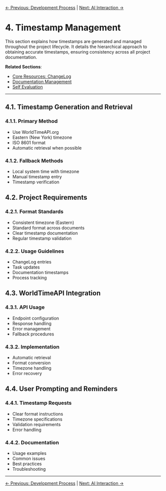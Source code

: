 [← Previous: Development Process](./03_Development_Process.md) | [Next: AI Interaction →](./05_AI_Interaction.md)

# 4. Timestamp Management

This section explains how timestamps are generated and managed throughout the project lifecycle. It details the hierarchical approach to obtaining accurate timestamps, ensuring consistency across all project documentation.

**Related Sections**:
- [Core Resources: ChangeLog](./02_Core_Resources.md)
- [Documentation Management](./06_Documentation_Management.md)
- [Self Evaluation](./07_Self_Evaluation.md)

---

## 4.1. Timestamp Generation and Retrieval

### 4.1.1. Primary Method
- Use WorldTimeAPI.org
- Eastern (New York) timezone
- ISO 8601 format
- Automatic retrieval when possible

### 4.1.2. Fallback Methods
- Local system time with timezone
- Manual timestamp entry
- Timestamp verification

## 4.2. Project Requirements

### 4.2.1. Format Standards
- Consistent timezone (Eastern)
- Standard format across documents
- Clear timestamp documentation
- Regular timestamp validation

### 4.2.2. Usage Guidelines
- ChangeLog entries
- Task updates
- Documentation timestamps
- Process tracking

## 4.3. WorldTimeAPI Integration

### 4.3.1. API Usage
- Endpoint configuration
- Response handling
- Error management
- Fallback procedures

### 4.3.2. Implementation
- Automatic retrieval
- Format conversion
- Timezone handling
- Error recovery

## 4.4. User Prompting and Reminders

### 4.4.1. Timestamp Requests
- Clear format instructions
- Timezone specifications
- Validation requirements
- Error handling

### 4.4.2. Documentation
- Usage examples
- Common issues
- Best practices
- Troubleshooting

---

[← Previous: Development Process](./03_Development_Process.md) | [Next: AI Interaction →](./05_AI_Interaction.md) 